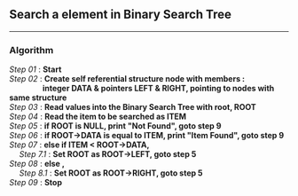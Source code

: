 ## Search a element in Binary Search Tree
---
### Algorithm

*Step 01* : **Start**\
*Step 02* : **Create self referential structure node with members :**\
&emsp;&emsp;&emsp;&emsp; **integer DATA & pointers LEFT & RIGHT, pointing to nodes with same structure**\
*Step 03* : **Read values into the Binary Search Tree with root, ROOT**\
*Step 04* : **Read the item to be searched as ITEM**\
*Step 05* : **if ROOT is NULL, print "Not Found", goto step  9**\
*Step 06* : **if ROOT->DATA is equal to ITEM, print "Item Found", goto step 9**\
*Step 07* : **else if ITEM < ROOT->DATA,**\
&emsp; *Step 7.1* : **Set ROOT as ROOT->LEFT, goto step 5**\
*Step 08* : **else ,**\
&emsp; *Step 8.1* : **Set ROOT as ROOT->RIGHT, goto step 5**\
*Step 09* : **Stop**